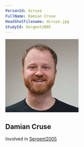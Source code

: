 ```yaml
---
PersonId: dcruse
FullName: Damian Cruse
HeadShotFilename: dcruse.jpg
StudyId: Sergent2005
---
```


![headshot of researcher](/assets/images/headshots/dcruse.jpg "Damian Cruse")

## Damian Cruse

Involved in [Sergent2005](/replications/Sergent2005)